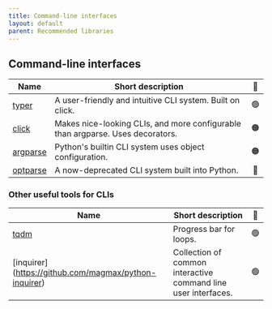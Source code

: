 ```yaml
---
title: Command-line interfaces
layout: default
parent: Recommended libraries
---
```


## Command-line interfaces

| Name                                                        | Short description                                                              | 🚦  |
| ----------------------------------------------------------- | ------------------------------------------------------------------------------ | :-: |
| [typer](https://typer.tiangolo.com/)                        | A user-friendly and intuitive CLI system. Built on click.                      | 🟢  |
| [click](https://click.palletsprojects.com/)                 | Makes nice-looking CLIs, and more configurable than argparse. Uses decorators. | 🟠  |
| [argparse](https://docs.python.org/3/library/argparse.html) | Python's builtin CLI system uses object configuration.                         | 🟠  |
| [optparse](https://docs.python.org/3/library/optparse.html) | A now-deprecated CLI system built into Python.                                 | 🔴  |

### Other useful tools for CLIs

| Name                                                     | Short description                                              | 🚦  |
| ------------------------------------------------------ | -------------------------------------------------------------- | :-: |
| [tqdm](https://tqdm.github.io/)                        | Progress bar for loops.                                        | 🟢  |
| [inquirer] (https://github.com/magmax/python-inquirer) | Collection of common interactive command line user interfaces. | 🟢  |

